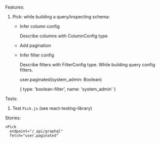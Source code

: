 Features:

  1. Pick: while building a query/inspecting schema:

      - Infer column config

        Describe columns with ColumnConfig type

      - Add pagination

      - Infer filter config

        Describe filters with FilterConfig type. While building query config
        filters.

        user.paginated(system_admin: Boolean)

        {
          type: 'boolean-filter',
          name: 'system_admin'
        }


Tests:

  1. Test `Pick.js` (see react-testing-library)

Stories:

```
<Pick
  endpoint="/_api/graphql"
  fetch="user.paginated"
```
